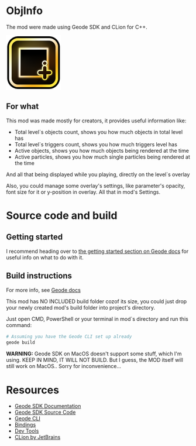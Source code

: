 # ObjInfo
The mod were made using Geode SDK and CLion for C++.

<img src="logo.png" width="150" alt="ObjInfo logo" />

## For what
This mod was made mostly for creators, it provides useful information like:
- Total level`s objects count, shows you how much objects in total level has 
- Total level`s triggers count, shows you how much triggers level has
- Active objects, shows you how much objects being rendered at the time
- Active particles, shows you how much single particles being rendered at the time

And all that being displayed while you playing, directly on the level`s overlay

Also, you could manage some overlay's settings, like parameter's opacity, font size for it or y-position in overlay. All that in mod's Settings.

# Source code and build
## Getting started
I recommend heading over to [the getting started section on Geode docs](https://docs.geode-sdk.org/getting-started/) for useful info on what to do with it.

## Build instructions
For more info, see [Geode docs](https://docs.geode-sdk.org/getting-started/create-mod#build)

This mod has NO INCLUDED build folder cozof its size, you could just drop your newly created mod's build folder into project's directory.

Just open CMD, PowerShell or your terminal in mod`s directory and run this command:
```sh
# Assuming you have the Geode CLI set up already
geode build
```

**WARNING:** Geode SDK on MacOS doesn't support some stuff, which I'm using. KEEP IN MIND, IT WILL NOT BUILD. But I guess, the MOD itself will still work on MacOS.. Sorry for inconvenience...

# Resources
* [Geode SDK Documentation](https://docs.geode-sdk.org/)
* [Geode SDK Source Code](https://github.com/geode-sdk/geode/)
* [Geode CLI](https://github.com/geode-sdk/cli)
* [Bindings](https://github.com/geode-sdk/bindings/)
* [Dev Tools](https://github.com/geode-sdk/DevTools)
* [CLion by JetBrains](https://www.jetbrains.com/clion/)
